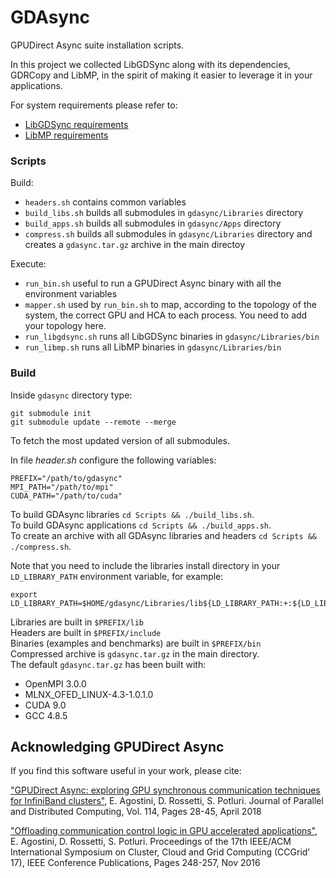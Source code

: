 # GDAsync

GPUDirect Async suite installation scripts.

In this project we collected LibGDSync along with its dependencies,
GDRCopy and LibMP, in the spirit of making it easier to leverage it in
your applications.

For system requirements please refer to:
- [LibGDSync requirements](https://github.com/gpudirect/libgdsync#requirements)
- [LibMP requirements](https://github.com/gpudirect/libmp#requirements)

### Scripts

Build:
- `headers.sh` contains common variables
- `build_libs.sh` builds all submodules in `gdasync/Libraries` directory
- `build_apps.sh` builds all submodules in `gdasync/Apps` directory
- `compress.sh` builds all submodules in `gdasync/Libraries` directory and creates a `gdasync.tar.gz` archive in the main directoy

Execute:
- `run_bin.sh` useful to run a GPUDirect Async binary with all the environment variables
- `mapper.sh` used by `run_bin.sh` to map, according to the topology of the system, the correct GPU and HCA to each process. You need to add your topology here.
- `run_libgdsync.sh` runs all LibGDSync binaries in `gdasync/Libraries/bin`
- `run_libmp.sh` runs all LibMP binaries in `gdasync/Libraries/bin`

### Build

Inside `gdasync` directory type:

```
git submodule init
git submodule update --remote --merge 
```
To fetch the most updated version of all submodules.

In file *header.sh* configure the following variables:

```
PREFIX="/path/to/gdasync"
MPI_PATH="/path/to/mpi"
CUDA_PATH="/path/to/cuda"
```

To build GDAsync libraries `cd Scripts && ./build_libs.sh`.<br/>
To build GDAsync applications `cd Scripts && ./build_apps.sh`.<br/>
To create an archive with all GDAsync libraries and headers `cd Scripts && ./compress.sh`.<br/>

Note that you need to include the libraries install directory in your `LD_LIBRARY_PATH` environment variable, for example:
```
export LD_LIBRARY_PATH=$HOME/gdasync/Libraries/lib${LD_LIBRARY_PATH:+:${LD_LIBRARY_PATH}}
```

Libraries are built in `$PREFIX/lib` <br>
Headers are built in `$PREFIX/include` <br>
Binaries (examples and benchmarks) are built in `$PREFIX/bin` <br>
Compressed archive is `gdasync.tar.gz` in the main directory.<br>
The default `gdasync.tar.gz` has been built with:
- OpenMPI 3.0.0
- MLNX_OFED_LINUX-4.3-1.0.1.0
- CUDA 9.0
- GCC 4.8.5

## Acknowledging GPUDirect Async

If you find this software useful in your work, please cite:

["GPUDirect Async: exploring GPU synchronous communication techniques for InfiniBand clusters"](https://www.sciencedirect.com/science/article/pii/S0743731517303386), E. Agostini, D. Rossetti, S. Potluri. Journal of Parallel and Distributed Computing, Vol. 114, Pages 28-45, April 2018

["Offloading communication control logic in GPU accelerated applications"](http://ieeexplore.ieee.org/document/7973709), E. Agostini, D. Rossetti, S. Potluri. Proceedings of the 17th IEEE/ACM International Symposium on Cluster, Cloud and Grid Computing (CCGrid’ 17), IEEE Conference Publications, Pages 248-257, Nov 2016
